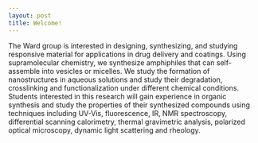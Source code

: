 ```yaml
---
layout: post
title: Welcome!
---
```

The Ward group is interested in designing, synthesizing, and studying responsive material for applications in drug delivery and coatings. Using supramolecular chemistry, we synthesize amphiphiles that can self-assemble into vesicles or micelles. We study the formation of nanostructures in aqueous solutions and study their degradation, crosslinking and functionalization under different chemical conditions. Students interested in this research will gain experience in organic synthesis and study the properties of their synthesized compounds using techniques including UV-Vis, fluorescence, IR, NMR spectroscopy, differential scanning calorimetry, thermal gravimetric analysis, polarized optical microscopy, dynamic light scattering and rheology.  
